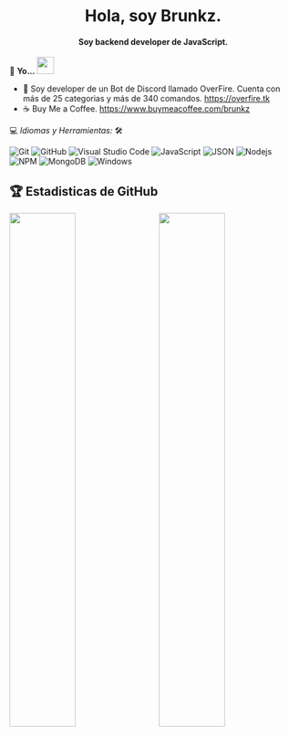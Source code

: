 <h1 align="center">Hola, soy Brunkz.</h1>

<h4 align="center">Soy backend developer de JavaScript. </h4>

<!-- ![](https://visitor-badge.glitch.me/badge?page_id=AlanBinu007.AlanBinu007) -->

📝 **Yo...** <img src="https://media.giphy.com/media/WUlplcMpOCEmTGBtBW/giphy.gif" width="30">
<br>
- 🤖 Soy developer de un Bot de Discord llamado OverFire. Cuenta con más de 25 categorias y más de 340 comandos. https://overfire.tk
- ☕ Buy Me a Coffee. https://www.buymeacoffee.com/brunkz


💻 *Idiomas y Herramientas:* 🛠️<br>

![Git](https://img.shields.io/badge/-Git-000000?style=flat&logo=git&logoColor=F05032&labelColor=ffffff)
![GitHub](https://img.shields.io/badge/-GitHub-000000?style=flat&logo=github&logoColor=000000&labelColor=ffffff)
![Visual Studio Code](https://img.shields.io/badge/-VSCode-000000?style=flat&logo=visual-studio-code&labelColor=007ACC)
![JavaScript](https://img.shields.io/badge/-JavaScript-000000?style=flat&logo=javascript)
![JSON](https://img.shields.io/badge/-JSON-000000?style=flat&logo=JSON&logoColor=000000&labelColor=ffffff)
![Nodejs](https://img.shields.io/badge/-Nodejs-000000?style=flat&logo=Node.js)
![NPM](https://img.shields.io/badge/-npm-000000?style=flat&logo=npm&labelColor=ffffff)
![MongoDB](https://img.shields.io/badge/-MongoDB-000000?style=flat&logo=mongodb&labelColor=ffffff)
![Windows](https://img.shields.io/badge/-Windows-000000?style=flat&logo=windows&logoColor=ffffff&labelColor=0078D6)

## 🏆 Estadisticas de GitHub




<img  src="https://github-readme-stats.vercel.app/api?username=brunkz&show_icons=true&hide_border=true&theme=dark" width="48%" align="right" >
<img  src="https://github-readme-streak-stats.herokuapp.com/?user=brunkz&theme=dark" width="48%" >
<br>

